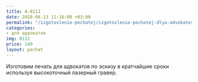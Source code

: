 ```yaml
---
title: А-8112
date: 2018-06-13 11:16:00 +03:00
permalink: "/izgotovlenie-pechatej/izgotovlenie-pechatej-dlya-advokatov/eskiz-a8112/"
categories:
- для адвокатов
img: 8112
price: 149
layout: pechat
---
```


Изготовим печать для адвокатов по эскизу в кратчайшие сроки используя высокоточный лазерный гравер.